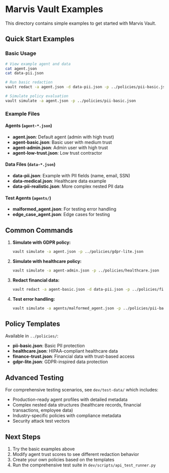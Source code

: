 # Marvis Vault Examples

This directory contains simple examples to get started with Marvis Vault.

## Quick Start Examples

### Basic Usage

```bash
# View example agent and data
cat agent.json
cat data-pii.json

# Run basic redaction
vault redact -a agent.json -d data-pii.json -p ../policies/pii-basic.json

# Simulate policy evaluation
vault simulate -a agent.json -p ../policies/pii-basic.json
```

### Example Files

#### Agents (`agent-*.json`)
- **agent.json**: Default agent (admin with high trust)
- **agent-basic.json**: Basic user with medium trust
- **agent-admin.json**: Admin user with high trust  
- **agent-low-trust.json**: Low trust contractor

#### Data Files (`data-*.json`)
- **data-pii.json**: Example with PII fields (name, email, SSN)
- **data-medical.json**: Healthcare data example
- **data-pii-realistic.json**: More complex nested PII data

#### Test Agents (`agents/`)
- **malformed_agent.json**: For testing error handling
- **edge_case_agent.json**: Edge cases for testing

## Common Commands

1. **Simulate with GDPR policy:**
   ```bash
   vault simulate -a agent.json -p ../policies/gdpr-lite.json
   ```

2. **Simulate with healthcare policy:**
   ```bash
   vault simulate -a agent-admin.json -p ../policies/healthcare.json
   ```

3. **Redact financial data:**
   ```bash
   vault redact -a agent-basic.json -d data-pii.json -p ../policies/finance-trust.json
   ```

4. **Test error handling:**
   ```bash
   vault simulate -a agents/malformed_agent.json -p ../policies/pii-basic.json
   ```

## Policy Templates

Available in `../policies/`:
- **pii-basic.json**: Basic PII protection
- **healthcare.json**: HIPAA-compliant healthcare data
- **finance-trust.json**: Financial data with trust-based access
- **gdpr-lite.json**: GDPR-inspired data protection

## Advanced Testing

For comprehensive testing scenarios, see `dev/test-data/` which includes:
- Production-ready agent profiles with detailed metadata
- Complex nested data structures (healthcare records, financial transactions, employee data)
- Industry-specific policies with compliance metadata
- Security attack test vectors

## Next Steps

1. Try the basic examples above
2. Modify agent trust scores to see different redaction behavior
3. Create your own policies based on the templates
4. Run the comprehensive test suite in `dev/scripts/api_test_runner.py`